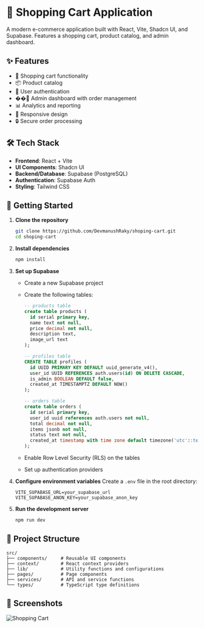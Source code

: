 # 🚀 Shopping Cart Application

A modern e-commerce application built with React, Vite, Shadcn UI, and Supabase. Features a shopping cart, product catalog, and admin dashboard.

## ✨ Features

- 🛒 Shopping cart functionality
- 📦 Product catalog
- 👤 User authentication
- ��‍💼 Admin dashboard with order management
- 📊 Analytics and reporting
- 📱 Responsive design
- 🔒 Secure order processing

## 🛠️ Tech Stack

- **Frontend**: React + Vite
- **UI Components**: Shadcn UI
- **Backend/Database**: Supabase (PostgreSQL)
- **Authentication**: Supabase Auth
- **Styling**: Tailwind CSS

## 🚀 Getting Started

1. **Clone the repository**

    ```bash
    git clone https://github.com/DevmanushRaky/shoping-cart.git
    cd shoping-cart
    ```

2. **Install dependencies**

    ```bash
    npm install
    ```

3. **Set up Supabase**

    - Create a new Supabase project
    - Create the following tables:

      ```sql
      -- products table
      create table products (
        id serial primary key,
        name text not null,
        price decimal not null,
        description text,
        image_url text
      );

      -- profiles table
      CREATE TABLE profiles (
        id UUID PRIMARY KEY DEFAULT uuid_generate_v4(),
        user_id UUID REFERENCES auth.users(id) ON DELETE CASCADE,
        is_admin BOOLEAN DEFAULT false,
        created_at TIMESTAMPTZ DEFAULT NOW()
      );

      -- orders table
      create table orders (
        id serial primary key,
        user_id uuid references auth.users not null,
        total decimal not null,
        items jsonb not null,
        status text not null,
        created_at timestamp with time zone default timezone('utc'::text, now())
      );
      ```

    - Enable Row Level Security (RLS) on the tables
    - Set up authentication providers

4. **Configure environment variables**
    Create a `.env` file in the root directory:

    ```env
    VITE_SUPABASE_URL=your_supabase_url
    VITE_SUPABASE_ANON_KEY=your_supabase_anon_key
    ```

5. **Run the development server**
    ```bash
    npm run dev
    ```

## 📁 Project Structure

```
src/
├── components/     # Reusable UI components
├── context/        # React context providers
├── lib/            # Utility functions and configurations
├── pages/          # Page components
├── services/       # API and service functions
└── types/          # TypeScript type definitions
```

## 📸 Screenshots


![Shopping Cart](/public/task5-shopping-cart.git)